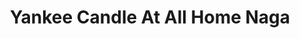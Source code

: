 ---
title: "Yankee Candle At All Home Naga"
url: /camarines-sur/yankee-candle-at-all-home-naga/
shop: Warenhaus
---